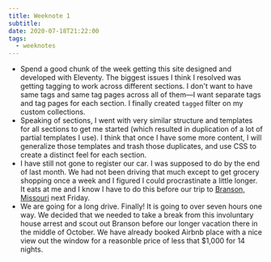 ```yaml
---
title: Weeknote 1
subtitle:
date: 2020-07-18T21:22:00
tags:
  - weeknotes
---
```


- Spend a good chunk of the week getting this site designed and developed with Eleventy. The biggest issues I think I resolved was getting tagging to work across different sections. I don't want to have same tags and same tag pages across all of them&mdash;I want separate tags and tag pages for each section. I finally created `tagged` filter on my custom collections.
- Speaking of sections, I went with very similar structure and templates for all sections to get me started (which resulted in duplication of a lot of partial templates I use). I think that once I have some more content, I will generalize those templates and trash those duplicates, and use CSS to create a distinct feel for each section.
- I have still not gone to register our car. I was supposed to do by the end of last month. We had not been driving that much except to get grocery shopping once a week and I figured I could procrastinate a little longer. It eats at me and I know I have to do this before our trip to [Branson, Missouri](https://www.branson.com/) next Friday.
- We are going for a long drive. Finally! It is going to over seven hours one way. We decided that we needed to take a break from this involuntary house arrest and scout out Branson before our longer vacation there in the middle of October. We have already booked Airbnb place with a nice view out the window for a reasonble price of less that $1,000 for 14 nights.

